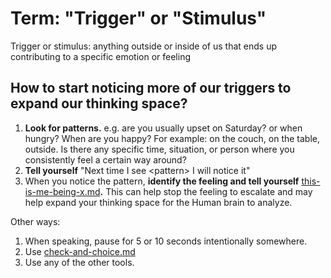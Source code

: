 # Term: "Trigger" or "Stimulus"

Trigger or stimulus: anything outside or inside of us that ends up contributing to a specific emotion or feeling

## How to start noticing more of our triggers to expand our thinking space?

1. **Look for patterns.** e.g. are you usually upset on Saturday? or when hungry? When are you happy? For example: on the couch, on the table, outside. Is there any specific time, situation, or person where you consistently feel a certain way around?
2. **Tell yourself** "Next time I see \<pattern> I will notice it"
3. When you notice the pattern, **identify the feeling and tell yourself** [this-is-me-being-x.md](../self-awareness/this-is-me-being-x.md "mention")**.** This can help stop the feeling to escalate and may help expand your thinking space for the Human brain to analyze.

Other ways:

1. When speaking, pause for 5 or 10 seconds intentionally somewhere.
2. Use [check-and-choice.md](../learn-a-new-language/check-and-choice.md "mention")
3. Use any of the other tools.&#x20;
